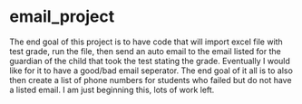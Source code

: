 # email_project

The end goal of this project is to have code that will import excel file with test grade, run the file, then send an auto email to the email listed for the guardian of the child that took the test stating the grade. Eventually I would like for it to have a good/bad email seperator. The end goal of it all is to also then create a list of phone numbers for students who failed but do not have a listed email. I am just beginning this, lots of work left.
